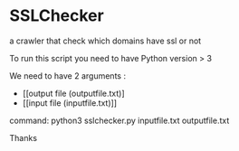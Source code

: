 # SSLChecker
a crawler that check which domains have ssl or not

To run this script you need to have Python version > 3



We need to have 2 arguments :

* [[output file (outputfile.txt)]
* [[input file (inputfile.txt)]]




command:
python3 sslchecker.py inputfile.txt outputfile.txt

Thanks
